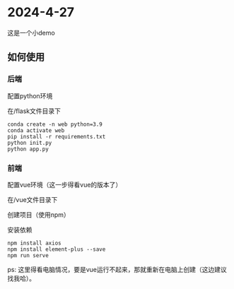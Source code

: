 # 2024-4-27

这是一个小demo

## 如何使用

### 后端

配置python环境

在/flask文件目录下

```shell
conda create -n web python=3.9
conda activate web
pip install -r requirements.txt
python init.py
python app.py
```

### 前端

配置vue环境（这一步得看vue的版本了）

在/vue文件目录下

创建项目（使用npm）

安装依赖

```shell
npm install axios
npm install element-plus --save
npm run serve
```

ps: 这里得看电脑情况，要是vue运行不起来，那就重新在电脑上创建（这边建议找我哈）。

